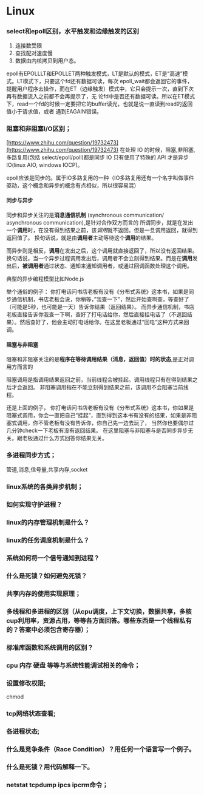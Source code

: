 # Linux

### select和epoll区别，水平触发和边缘触发的区别
1. 连接数受限 
2. 查找配对速度慢 
3. 数据由内核拷贝到用户态。 

epoll有EPOLLLT和EPOLLET两种触发模式，LT是默认的模式，ET是“高速”模式。LT模式下，只要这个fd还有数据可读，每次 epoll_wait都会返回它的事件，提醒用户程序去操作，而在ET（边缘触发）模式中，它只会提示一次，直到下次再有数据流入之前都不会再提示了，无 论fd中是否还有数据可读。所以在ET模式下，read一个fd的时候一定要把它的buffer读光，也就是说一直读到read的返回值小于请求值，或者 遇到EAGAIN错误。

### 阻塞和非阻塞I/O区别；
[https://www.zhihu.com/question/19732473](https://www.zhihu.com/question/19732473)
在处理 IO 的时候，阻塞,非阻塞,多路复用(包括 select/epoll/poll)都是同步 IO
只有使用了特殊的 API 才是异步 IO(linux AIO, windows IOCP)。

epoll应该是同步的。属于IO多路复用的一种（IO多路复用还有一个名字叫做事件驱动，这个概念和异步的概念有点相似，所以很容易混）

#### 同步与异步
同步和异步关注的是**消息通信机制** (synchronous communication/ asynchronous communication),是针对合作双方而言的
所谓同步，就是在发出一个**调用**时，在没有得到结果之前，该*调用*就不返回。但是一旦调用返回，就得到返回值了。
换句话说，就是由**调用者**主动等待这个**调用**的结果。

而异步则是相反，**调用**在发出之后，这个调用就直接返回了，所以没有返回结果。换句话说，当一个异步过程调用发出后，调用者不会立刻得到结果。而是在**调用**发出后，**被调用者**通过状态、通知来通知调用者，或通过回调函数处理这个调用。

典型的异步编程模型比如Node.js

举个通俗的例子：
你打电话问书店老板有没有《分布式系统》这本书，如果是同步通信机制，书店老板会说，你稍等，”我查一下"，然后开始查啊查，等查好了（可能是5秒，也可能是一天）告诉你结果（返回结果）。
而异步通信机制，书店老板直接告诉你我查一下啊，查好了打电话给你，然后直接挂电话了（不返回结果）。然后查好了，他会主动打电话给你。在这里老板通过“回电”这种方式来回调。

#### 阻塞与非阻塞
阻塞和非阻塞关注的是**程序在等待调用结果（消息，返回值）时的状态**,是正对调用方而言的

阻塞调用是指调用结果返回之前，当前线程会被挂起。调用线程只有在得到结果之后才会返回。
非阻塞调用指在不能立刻得到结果之前，该调用不会阻塞当前线程。

还是上面的例子，
你打电话问书店老板有没有《分布式系统》这本书，你如果是阻塞式调用，你会一直把自己“挂起”，直到得到这本书有没有的结果，如果是非阻塞式调用，你不管老板有没有告诉你，你自己先一边去玩了， 当然你也要偶尔过几分钟check一下老板有没有返回结果。
在这里阻塞与非阻塞与是否同步异步无关。跟老板通过什么方式回答你结果无关。

### 多进程同步方式；
 管道,消息,信号量,共享内存,socket

### linux系统的各类异步机制；

### 如何实现守护进程？

### linux的内存管理机制是什么？

### linux的任务调度机制是什么？

### 系统如何将一个信号通知到进程？

### 什么是死锁？如何避免死锁？

### 共享内存的使用实现原理；

### 多线程和多进程的区别（从cpu调度，上下文切换，数据共享，多核cup利用率，资源占用，等等各方面回答。哪些东西是一个线程私有的？答案中必须包含寄存器）；

### 标准库函数和系统调用的区别？

### cpu 内存 硬盘 等等与系统性能调试相关的命令；

### 设置修改权限;
chmod

### tcp网络状态查看;

### 各进程状态;

### 什么是竞争条件（Race Condition）？用任何一个语言写一个例子。

### 什么是死锁？用代码解释一下。

### netstat tcpdump ipcs ipcrm命令；




